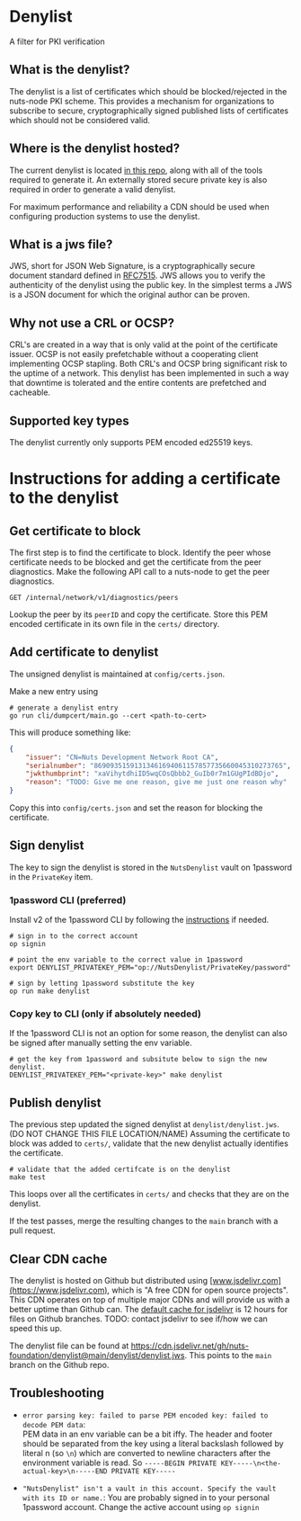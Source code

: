 # Denylist
A filter for PKI verification

## What is the denylist?

The denylist is a list of certificates which should be blocked/rejected in the nuts-node PKI scheme. 
This provides a mechanism for organizations to subscribe to secure, 
cryptographically signed published lists of certificates which should not be considered valid.

## Where is the denylist hosted?

The current denylist is located [in this repo](denylist/denylist.jws), along with all of the tools required to generate it. 
An externally stored secure private key is also required in order to generate a valid denylist.

For maximum performance and reliability a CDN should be used when configuring production systems to use the denylist.

## What is a jws file?

JWS, short for JSON Web Signature, is a cryptographically secure document standard defined in [RFC7515](https://datatracker.ietf.org/doc/html/rfc7515).
JWS allows you to verify the authenticity of the denylist using the public key. 
In the simplest terms a JWS is a JSON document for which the original author can be proven.

## Why not use a CRL or OCSP?

CRL's are created in a way that is only valid at the point of the certificate issuer. 
OCSP is not easily prefetchable without a cooperating client implementing OCSP stapling. 
Both CRL's and OCSP bring significant risk to the uptime of a network. 
This denylist has been implemented in such a way that downtime is tolerated and the entire contents are prefetched and cacheable.

## Supported key types

The denylist currently only supports PEM encoded ed25519 keys.

# Instructions for adding a certificate to the denylist

## Get certificate to block
The first step is to find the certificate to block.
Identify the peer whose certificate needs to be blocked and get the certificate from the peer diagnostics.
Make the following API call to a nuts-node to get the peer diagnostics.

```
GET /internal/network/v1/diagnostics/peers
```

Lookup the peer by its `peerID` and copy the certificate.
Store this PEM encoded certificate in its own file in the `certs/` directory.

## Add certificate to denylist
The unsigned denylist is maintained at `config/certs.json`.

Make a new entry using
```shell
# generate a denylist entry
go run cli/dumpcert/main.go --cert <path-to-cert>
```

This will produce something like:
```json
{
    "issuer": "CN=Nuts Development Network Root CA",
    "serialnumber": "86909351591313461694061157857735660045310273765",
    "jwkthumbprint": "xaVihytdhiID5wqCOsQbbb2_GuIb0r7m1GUgPIdBDjo",
    "reason": "TODO: Give me one reason, give me just one reason why"
}
```

Copy this into `config/certs.json` and set the reason for blocking the certificate.


## Sign denylist
The key to sign the denylist is stored in the `NutsDenylist` vault on 1password in the `PrivateKey` item.

### 1password CLI (preferred)
Install v2 of the 1password CLI by following the [instructions](https://developer.1password.com/docs/cli/get-started/) if needed.
```shell
# sign in to the correct account
op signin

# point the env variable to the correct value in 1password
export DENYLIST_PRIVATEKEY_PEM="op://NutsDenylist/PrivateKey/password"

# sign by letting 1password substitute the key
op run make denylist
```

### Copy key to CLI (only if absolutely needed)
If the 1password CLI is not an option for some reason, the denylist can also be signed after manually setting the env variable.
```
# get the key from 1password and subsitute below to sign the new denylist.
DENYLIST_PRIVATEKEY_PEM="<private-key>" make denylist
```


## Publish denylist
The previous step updated the signed denylist at `denylist/denylist.jws`. (DO NOT CHANGE THIS FILE LOCATION/NAME)
Assuming the certificate to block was added to `certs/`, validate that the new denylist actually identifies the certificate.
```shell
# validate that the added certifcate is on the denylist
make test
```
This loops over all the certificates in `certs/` and checks that they are on the denylist.

If the test passes, merge the resulting changes to the `main` branch with a pull request.


## Clear CDN cache
The denylist is hosted on Github but distributed using [www.jsdelivr.com](https://www.jsdelivr.com), which is "A free CDN for open source projects".
This CDN operates on top of multiple major CDNs and will provide us with a better uptime than Github can.
The [default cache for jsdelivr](https://www.jsdelivr.com/documentation#id-caching) is 12 hours for files on Github branches.
TODO: contact jsdelivr to see if/how we can speed this up.

The denylist file can be found at https://cdn.jsdelivr.net/gh/nuts-foundation/denylist@main/denylist/denylist.jws. 
This points to the `main` branch on the Github repo.


## Troubleshooting
- `error parsing key: failed to parse PEM encoded key: failed to decode PEM data`:  
  PEM data in an env variable can be a bit iffy. The header and footer should be separated from the key using a literal backslash followed by literal n (so `\n`) which are converted to newline characters after the environment variable is read.
  So `-----BEGIN PRIVATE KEY-----\n<the-actual-key>\n-----END PRIVATE KEY-----`

- `"NutsDenylist" isn't a vault in this account. Specify the vault with its ID or name.`:
  You are probably signed in to your personal 1password account. Change the active account using `op signin`

